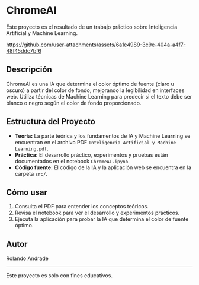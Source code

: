 # ChromeAI

Este proyecto es el resultado de un trabajo práctico sobre Inteligencia Artificial y Machine Learning.

https://github.com/user-attachments/assets/6a1e4989-3c9e-404a-a4f7-48f45ddc7bf6

## Descripción

ChromeAI es una IA que determina el color óptimo de fuente (claro u oscuro) a partir del color de fondo, mejorando la legibilidad en interfaces web. Utiliza técnicas de Machine Learning para predecir si el texto debe ser blanco o negro según el color de fondo proporcionado.

## Estructura del Proyecto

- **Teoría:** La parte teórica y los fundamentos de IA y Machine Learning se encuentran en el archivo PDF `Inteligencia Artificial y Machine Learning.pdf`.
- **Práctica:** El desarrollo práctico, experimentos y pruebas están documentados en el notebook `ChromeAI.ipynb`.
- **Código fuente:** El código de la IA y la aplicación web se encuentra en la carpeta `src/`.

## Cómo usar

1. Consulta el PDF para entender los conceptos teóricos.
2. Revisa el notebook para ver el desarrollo y experimentos prácticos.
3. Ejecuta la aplicación para probar la IA que determina el color de fuente óptimo.

## Autor
Rolando Andrade

---

Este proyecto es solo con fines educativos.

